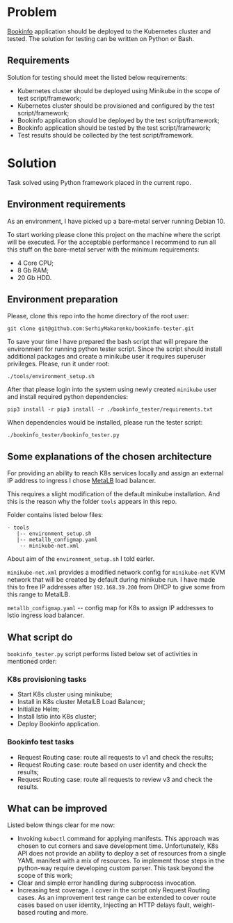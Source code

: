 # Problem
[Bookinfo](https://istio.io/docs/examples/bookinfo/) application should be deployed to the Kubernetes cluster and tested. The solution for testing can be written on Python or Bash.

## Requirements
Solution for testing should meet the listed below requirements:

- Kubernetes cluster should be deployed using Minikube in the scope of test script/framework;
- Kubernetes cluster should be provisioned and configured by the test script/framework;
- Bookinfo application should be deployed by the test script/framework;
- Bookinfo application should be tested by the test script/framework;
- Test results should be collected by the test script/framework.

# Solution
Task solved using Python framework placed in the current repo.

## Environment requirements
As an environment, I have picked up a bare-metal server running Debian 10.

To start working please clone this project on the machine where the script will be executed. For the acceptable performance I recommend to run all this stuff on the bare-metal server with the minimum requirements:

- 4 Core CPU;
- 8 Gb RAM;
- 20 Gb HDD.

## Environment preparation
Please, clone this repo into the home directory of the root user:
```
git clone git@github.com:SerhiyMakarenko/bookinfo-tester.git
```

To save your time I have prepared the bash script that will prepare the environment for running python tester script. Since the script should install additional packages and create a minikube user it requires superuser privileges. Please, run it under root:
```
./tools/environment_setup.sh
```

After that please login into the system using newly created `minikube` user and install required python dependencies:
```
pip3 install -r pip3 install -r ./bookinfo_tester/requirements.txt
```

When dependencies would be installed, please run the tester script:
```
./bookinfo_tester/bookinfo_tester.py
```

## Some explanations of the chosen architecture
For providing an ability to reach K8s services locally and assign an external IP address to ingress I chose [MetaLB](https://metallb.universe.tf) load balancer.

This requires a slight modification of the default minikube installation. And this is the reason why the folder `tools` appears in this repo.

Folder contains listed below files:
```
- tools
   |-- environment_setup.sh
   |-- metallb_configmap.yaml
    -- minikube-net.xml
```
About aim of the `environment_setup.sh` I told earler.

`minikube-net.xml` provides a modified network config for `minikube-net` KVM network that will be created by default during minikube run. I have made this to free IP addresses after `192.168.39.200` from DHCP to give some from this range to MetalLB.

`metallb_configmap.yaml` -- config map for K8s to assign IP addresses to Istio ingress load balancer.

## What script do
`bookinfo_tester.py` script performs listed below set of activities in mentioned order:

### K8s provisioning tasks

- Start K8s cluster using minikube;
- Install in K8s cluster MetalLB Load Balancer;
- Initialize Helm;
- Install Istio into K8s cluster;
- Deploy Bookinfo application.

### Bookinfo test tasks

- Request Routing case: route all requests to v1 and check the results;
- Request Routing case: route based on user identity and check the results;
- Request Routing case: route all requests to review v3 and check the results.

## What can be improved
Listed below things clear for me now:

- Invoking `kubectl` command for applying manifests. This approach was chosen to cut corners and save development time. Unfortunately, K8s API does not provide an ability to deploy a set of resources from a single YAML manifest with a mix of resources. To implement those steps in the python-way require developing custom parser. This task beyond the scope of this work;
- Clear and simple error handling during subprocess invocation.
- Increasing test coverage. I cover in the script only Request Routing cases. As an improvement test range can be extended to cover route cases based on user identity, Injecting an HTTP delays fault, weight-based routing and more.